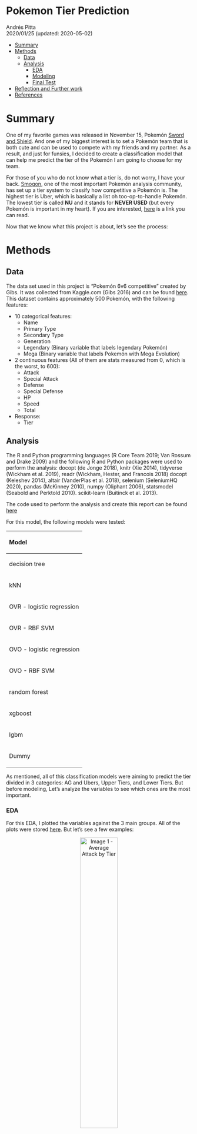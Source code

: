 Pokemon Tier Prediction
================
Andrés Pitta </br>
2020/01/25 (updated: 2020-05-02)

  - [Summary](#summary)
  - [Methods](#methods)
      - [Data](#data)
      - [Analysis](#analysis)
          - [EDA](#eda)
          - [Modeling](#modeling)
          - [Final Test](#final-test)
  - [Reflection and Further work](#reflection-and-further-work)
  - [References](#references)

# Summary

One of my favorite games was released in November 15, Pokemón [Sword and
Shield](https://swordshield.pokemon.com/en-us/). And one of my biggest
interest is to set a Pokemón team that is both cute and can be used to
compete with my friends and my partner. As a result, and just for
funsies, I decided to create a classification model that can help me
predict the tier of the Pokemón I am going to choose for my team.

For those of you who do not know what a tier is, do not worry, I have
your back. [Smogon](https://www.smogon.com/), one of the most important
Pokemón analysis community, has set up a tier system to classify how
competitive a Pokemón is. The highest tier is Uber, which is basically a
list oh too-op-to-handle Pokemón. The lowest tier is called **NU** and
it stands for **NEVER USED** (but every Pokemón is important in my
heart). If you are interested,
[here](https://www.smogon.com/bw/articles/bw_tiers) is a link you can
read.

Now that we know what this project is about, let’s see the process:

# Methods

## Data

The data set used in this project is “Pokemón 6v6 competitive” created
by Gibs. It was collected from Kaggle.com (Gibs 2016) and can be found
[here](https://www.kaggle.com/notgibs/smogon-6v6-pokemon-tiers). This
dataset contains approximately 500 Pokemón, with the following features:

  - 10 categorical features:
      - Name
      - Primary Type
      - Secondary Type
      - Generation
      - Legendary (Binary variable that labels legendary Pokemón)
      - Mega (Binary variable that labels Pokemón with Mega Evolution)
  - 2 continuous features (All of them are stats measured from 0, which
    is the worst, to 600):
      - Attack
      - Special Attack
      - Defense
      - Special Defense
      - HP
      - Speed
      - Total
  - Response:
      - Tier

## Analysis

The R and Python programming languages (R Core Team 2019; Van Rossum and
Drake 2009) and the following R and Python packages were used to perform
the analysis: docopt (de Jonge 2018), knitr (Xie 2014), tidyverse
(Wickham et al. 2019), readr (Wickham, Hester, and Francois 2018) docopt
(Keleshev 2014), altair (VanderPlas et al. 2018), selenium (SeleniumHQ
2020), pandas (McKinney 2010), numpy (Oliphant 2006), statsmodel
(Seabold and Perktold 2010). scikit-learn (Buitinck et al. 2013).

The code used to perform the analysis and create this report can be
found [here](https://github.com/AndresPitta/P01_Pokemon-tier)

For this model, the following models were tested:

<table class="table" style="width: auto !important; margin-left: auto; margin-right: auto;">

<thead>

<tr>

<th style="text-align:left;">

Model

</th>

</tr>

</thead>

<tbody>

<tr>

<td style="text-align:left;">

decision tree

</td>

</tr>

<tr>

<td style="text-align:left;">

kNN

</td>

</tr>

<tr>

<td style="text-align:left;">

OVR - logistic regression

</td>

</tr>

<tr>

<td style="text-align:left;">

OVR - RBF SVM

</td>

</tr>

<tr>

<td style="text-align:left;">

OVO - logistic regression

</td>

</tr>

<tr>

<td style="text-align:left;">

OVO - RBF SVM

</td>

</tr>

<tr>

<td style="text-align:left;">

random forest

</td>

</tr>

<tr>

<td style="text-align:left;">

xgboost

</td>

</tr>

<tr>

<td style="text-align:left;">

lgbm

</td>

</tr>

<tr>

<td style="text-align:left;">

Dummy

</td>

</tr>

</tbody>

</table>

As mentioned, all of this classification models were aiming to predict
the tier divided in 3 categories: AG and Ubers, Upper Tiers, and Lower
Tiers. But before modeling, Let’s analyze the variables to see which
ones are the most important.

### EDA

For this EDA, I plotted the variables against the 3 main groups. All of
the plots were stored
[here](https://github.com/AndresPitta/P01_Pokemon-tier/tree/master/results/figures).
But let’s see a few examples:

<div class="figure" style="text-align: center">

<img src="results/figures/Attack.png" alt="Image 1 - Average Attack by Tier" width="45%" />

<p class="caption">

Image 1 - Average Attack by Tier

</p>

</div>

As you can see, the average attack of the higher tiers is 130, compared
to an average of 80 in the lower tiers. Naturally, I can see why Pokemón
players lean towards pokemon that hit harder. However, this behavior
cannot be extended to the defense, where the difference between higher
tiers and lower tiers is roughly 10 points.

<div class="figure" style="text-align: center">

<img src="results/figures/Defense.png" alt="Image 2 - Average Defense by Tier" width="45%" />

<p class="caption">

Image 2 - Average Defense by Tier

</p>

</div>

Now we see a pattern here.

Then, in order to have an understanding of the importance of the
variables, I decided to run a tree to check the `feature_importance_`:

<div class="figure" style="text-align: center">

<img src="results/figures/importance_plot_cropped.png" alt="Image 3 - Feature Importance using a Decision Tree" width="70%" height="150%" />

<p class="caption">

Image 3 - Feature Importance using a Decision Tree

</p>

</div>

Finally, I also made a correlation matrix to understand a little bit
more the Pokemón:

<div class="figure" style="text-align: center">

<img src="results/figures/corrplot.png" alt="Image 4 - Feature's Correlation Matrix" width="70%" height="150%" />

<p class="caption">

Image 4 - Feature’s Correlation Matrix

</p>

</div>

From which you can see that, for instance, Pokemón with higher defense
have a lower speed. It seems like people do not like to wait be hit.
From my personal experience, I guess having 1 or 2 defensive Pokemón is
enough. I am now starting to realize why I loose so much.

### Modeling

As I mentioned before, 10 models were tested before over a training set
of 424 Pókemon. Later, the final model was tested on a data set of 75
Pokemón. For the first portion, here are the results:

<table class="table" style="width: auto !important; margin-left: auto; margin-right: auto;">

<thead>

<tr>

<th style="text-align:left;">

Model

</th>

<th style="text-align:right;">

Train Accuracy

</th>

<th style="text-align:right;">

Validation Accuracy

</th>

<th style="text-align:right;">

Time in seconds

</th>

</tr>

</thead>

<tbody>

<tr>

<td style="text-align:left;">

decision tree

</td>

<td style="text-align:right;">

1.000

</td>

<td style="text-align:right;">

0.720

</td>

<td style="text-align:right;">

0.0300

</td>

</tr>

<tr>

<td style="text-align:left;">

kNN

</td>

<td style="text-align:right;">

0.742

</td>

<td style="text-align:right;">

0.723

</td>

<td style="text-align:right;">

0.0660

</td>

</tr>

<tr>

<td style="text-align:left;">

OVR - logistic regression

</td>

<td style="text-align:right;">

0.773

</td>

<td style="text-align:right;">

0.693

</td>

<td style="text-align:right;">

0.0590

</td>

</tr>

<tr>

<td style="text-align:left;">

OVR - RBF SVM

</td>

<td style="text-align:right;">

0.883

</td>

<td style="text-align:right;">

0.672

</td>

<td style="text-align:right;">

0.0382

</td>

</tr>

<tr>

<td style="text-align:left;">

OVO - logistic regression

</td>

<td style="text-align:right;">

0.797

</td>

<td style="text-align:right;">

0.696

</td>

<td style="text-align:right;">

0.0397

</td>

</tr>

<tr>

<td style="text-align:left;">

OVO - RBF SVM

</td>

<td style="text-align:right;">

0.852

</td>

<td style="text-align:right;">

0.659

</td>

<td style="text-align:right;">

0.0270

</td>

</tr>

<tr>

<td style="text-align:left;">

random forest

</td>

<td style="text-align:right;">

0.945

</td>

<td style="text-align:right;">

0.709

</td>

<td style="text-align:right;">

0.0460

</td>

</tr>

<tr>

<td style="text-align:left;">

xgboost

</td>

<td style="text-align:right;">

0.953

</td>

<td style="text-align:right;">

0.720

</td>

<td style="text-align:right;">

0.0270

</td>

</tr>

<tr>

<td style="text-align:left;">

lgbm

</td>

<td style="text-align:right;">

0.805

</td>

<td style="text-align:right;">

0.682

</td>

<td style="text-align:right;">

0.0320

</td>

</tr>

<tr>

<td style="text-align:left;">

Dummy

</td>

<td style="text-align:right;">

0.477

</td>

<td style="text-align:right;">

0.520

</td>

<td style="text-align:right;">

0.0230

</td>

</tr>

</tbody>

</table>

It is worth to mention that the variables that I choose (after
evaluating the feature importance) for the model were:

  - Attack
      - Special Attack
      - Defense
      - Special Defense
      - HP
      - Speed
      - Has Secondary Type

However, as you can see, all of the models seem to be a bit overfitted.
This led me to the decision of choosing a OVO - logistic regression. Now
let’s see how good this model is in the testing data set.

<table class="table" style="width: auto !important; margin-left: auto; margin-right: auto;">

<thead>

<tr>

<th style="text-align:right;">

X1

</th>

<th style="text-align:left;">

Model

</th>

<th style="text-align:right;">

Train accuracy

</th>

<th style="text-align:right;">

Test accuracy

</th>

</tr>

</thead>

<tbody>

<tr>

<td style="text-align:right;">

0

</td>

<td style="text-align:left;">

OVO - logistic regression

</td>

<td style="text-align:right;">

0.797

</td>

<td style="text-align:right;">

0.68

</td>

</tr>

</tbody>

</table>

So I guess a test accuracy of 0.68 is decent. I am not feeling super
confident right here. Let’s see the confusion matrix (Real on the rows,
predicted on the columns):

<table class="table" style="width: auto !important; margin-left: auto; margin-right: auto;">

<thead>

<tr>

<th style="text-align:left;">

</th>

<th style="text-align:right;">

AG - Ubers

</th>

<th style="text-align:right;">

Upper Tiers

</th>

<th style="text-align:right;">

Lower Tiers

</th>

</tr>

</thead>

<tbody>

<tr>

<td style="text-align:left;">

AG - Ubers

</td>

<td style="text-align:right;">

4

</td>

<td style="text-align:right;">

1

</td>

<td style="text-align:right;">

2

</td>

</tr>

<tr>

<td style="text-align:left;">

Upper Tiers

</td>

<td style="text-align:right;">

5

</td>

<td style="text-align:right;">

8

</td>

<td style="text-align:right;">

8

</td>

</tr>

<tr>

<td style="text-align:left;">

Lower Tiers

</td>

<td style="text-align:right;">

0

</td>

<td style="text-align:right;">

8

</td>

<td style="text-align:right;">

39

</td>

</tr>

</tbody>

</table>

And as you can see, at least the biggest numbers are in the correct
prediction (though it can improve much more). One of the main reasons
might be the small amount of data in the upper tiers. Even though I
tried balancing the data, maybe using oversampling techniques would have
helped. **Note:** In the code you can see I used balancing techniques.
They seem to not be enough for this one.

### Final Test

So given that I wanted to create a model to create a good team, let’s
evaluate the model with some of the team’s Pokemón. Just as an
annoucement, the pictures were taken from [pokemon.com](www.pokemon.com)

**First off is
[Polteageist](https://www.pokemon.com/es/pokedex/polteageist) :**

<img src="imgs/Polteageist_855.png" width="30%" height="30%" style="display: block; margin: auto;" />

<table class="table" style="width: auto !important; margin-left: auto; margin-right: auto;">

<thead>

<tr>

<th style="text-align:left;">

Name

</th>

<th style="text-align:left;">

Type1

</th>

<th style="text-align:left;">

Type2

</th>

<th style="text-align:right;">

HP

</th>

<th style="text-align:right;">

Attack

</th>

<th style="text-align:right;">

Defense

</th>

<th style="text-align:right;">

Special\_attack

</th>

<th style="text-align:right;">

Special\_defense

</th>

<th style="text-align:right;">

Speed

</th>

</tr>

</thead>

<tbody>

<tr>

<td style="text-align:left;">

Polteageis

</td>

<td style="text-align:left;">

Ghost

</td>

<td style="text-align:left;">

NA

</td>

<td style="text-align:right;">

60

</td>

<td style="text-align:right;">

65

</td>

<td style="text-align:right;">

65

</td>

<td style="text-align:right;">

134

</td>

<td style="text-align:right;">

114

</td>

<td style="text-align:right;">

70

</td>

</tr>

</tbody>

</table>

Look at this cutie-pie. Ghost types are my favourite Pokemón, so I
needed one for my team. According to my model, Polteageist is going to
be Lower Tiers. **I’m heartbroken**.

**Second is
[Toxtricity](https://www.pokemon.com/el/pokedex/toxtricity):**

<img src="imgs/Toxtricity_849.png" width="30%" height="30%" style="display: block; margin: auto;" />

<table class="table" style="width: auto !important; margin-left: auto; margin-right: auto;">

<thead>

<tr>

<th style="text-align:left;">

Name

</th>

<th style="text-align:left;">

Type1

</th>

<th style="text-align:left;">

Type2

</th>

<th style="text-align:right;">

HP

</th>

<th style="text-align:right;">

Attack

</th>

<th style="text-align:right;">

Defense

</th>

<th style="text-align:right;">

Special\_attack

</th>

<th style="text-align:right;">

Special\_defense

</th>

<th style="text-align:right;">

Speed

</th>

</tr>

</thead>

<tbody>

<tr>

<td style="text-align:left;">

Toxtricity

</td>

<td style="text-align:left;">

Electric

</td>

<td style="text-align:left;">

Poison

</td>

<td style="text-align:right;">

75

</td>

<td style="text-align:right;">

98

</td>

<td style="text-align:right;">

70

</td>

<td style="text-align:right;">

114

</td>

<td style="text-align:right;">

70

</td>

<td style="text-align:right;">

75

</td>

</tr>

</tbody>

</table>

According to my model, This bad-ass is going to be Upper Tiers. This is
a cool addition to my team and it has a Gigamax form.

**Third is [Inteleon](https://www.pokemon.com/el/pokedex/inteleon):**

<img src="imgs/Inteleon_818.png" width="30%" height="30%" style="display: block; margin: auto;" />

<table class="table" style="width: auto !important; margin-left: auto; margin-right: auto;">

<thead>

<tr>

<th style="text-align:left;">

Name

</th>

<th style="text-align:left;">

Type1

</th>

<th style="text-align:left;">

Type2

</th>

<th style="text-align:right;">

HP

</th>

<th style="text-align:right;">

Attack

</th>

<th style="text-align:right;">

Defense

</th>

<th style="text-align:right;">

Special\_attack

</th>

<th style="text-align:right;">

Special\_defense

</th>

<th style="text-align:right;">

Speed

</th>

</tr>

</thead>

<tbody>

<tr>

<td style="text-align:left;">

Inteleon

</td>

<td style="text-align:left;">

Water

</td>

<td style="text-align:left;">

NA

</td>

<td style="text-align:right;">

70

</td>

<td style="text-align:right;">

85

</td>

<td style="text-align:right;">

65

</td>

<td style="text-align:right;">

125

</td>

<td style="text-align:right;">

65

</td>

<td style="text-align:right;">

120

</td>

</tr>

</tbody>

</table>

There is a very known rule in Pokemón that says that you should not sent
your starter to the box. It is evil to do that. So, here is my beloved
Inteleon which is going to be Upper Tiers. Pretty good.

**Finally goes
[Cinderace](https://www.pokemon.com/el/pokedex/cinderace):**

<img src="imgs/Cinderace_815.png" width="30%" height="30%" style="display: block; margin: auto;" />

<table class="table" style="width: auto !important; margin-left: auto; margin-right: auto;">

<thead>

<tr>

<th style="text-align:left;">

Name

</th>

<th style="text-align:left;">

Type1

</th>

<th style="text-align:left;">

Type2

</th>

<th style="text-align:right;">

HP

</th>

<th style="text-align:right;">

Attack

</th>

<th style="text-align:right;">

Defense

</th>

<th style="text-align:right;">

Special\_attack

</th>

<th style="text-align:right;">

Special\_defense

</th>

<th style="text-align:right;">

Speed

</th>

</tr>

</thead>

<tbody>

<tr>

<td style="text-align:left;">

Cinderace

</td>

<td style="text-align:left;">

Fire

</td>

<td style="text-align:left;">

NA

</td>

<td style="text-align:right;">

80

</td>

<td style="text-align:right;">

116

</td>

<td style="text-align:right;">

75

</td>

<td style="text-align:right;">

65

</td>

<td style="text-align:right;">

75

</td>

<td style="text-align:right;">

119

</td>

</tr>

</tbody>

</table>

This one is my partner’s favorite starter. I want to check how good is
this Pokemón going to be. And the result is -**drums roll**- Upper
Tiers.

OK, seems like I am going to have to put some extra effort.

# Reflection and Further work

As you can see, the model still has improvements to make. One of the
improvements I see is oversampling the data for the upper tiers. These
Pokemón are mildly uncommon, so I applied a few balancing techniques
when modeling. However, given the small amount of Pokemón there is,
maybe techniques such as SMOTE or others could have been helpful.

Other things I want to experiment is including Pokemón move sets and
abilities, this one is even harder because it requires NLP. Nonetheless,
when building a team, these are things that people consider.

Overall, this was a fun project that I will most likely will be coming
back when a new generation is realeased. Let’s play and see if I can
beat my partner.

# References

<div id="refs" class="references">

<div id="ref-sklearn_api">

Buitinck, Lars, Gilles Louppe, Mathieu Blondel, Fabian Pedregosa,
Andreas Mueller, Olivier Grisel, Vlad Niculae, et al. 2013. “API Design
for Machine Learning Software: Experiences from the Scikit-Learn
Project.” In *ECML Pkdd Workshop: Languages for Data Mining and Machine
Learning*, 108–22.

</div>

<div id="ref-docopt">

de Jonge, Edwin. 2018. *Docopt: Command-Line Interface Specification
Language*. <https://CRAN.R-project.org/package=docopt>.

</div>

<div id="ref-gibs">

Gibs. 2016. “Pokemon 6v6.” *Kaggle*.
<https://www.kaggle.com/notgibs/smogon-6v6-pokemon-tiers>.

</div>

<div id="ref-docoptpython">

Keleshev, Vladimir. 2014. *Docopt: Command-Line Interface Description
Language*. <https://github.com/docopt/docopt>.

</div>

<div id="ref-mckinney-proc-scipy-2010">

McKinney, Wes. 2010. “Data Structures for Statistical Computing in
Python.” In *Proceedings of the 9th Python in Science Conference*,
edited by Stéfan van der Walt and Jarrod Millman, 51–56.

</div>

<div id="ref-oliphant2006guide">

Oliphant, Travis E. 2006. *A Guide to Numpy*. Vol. 1. Trelgol Publishing
USA.

</div>

<div id="ref-R">

R Core Team. 2019. *R: A Language and Environment for Statistical
Computing*. Vienna, Austria: R Foundation for Statistical Computing.
<https://www.R-project.org/>.

</div>

<div id="ref-seabold2010statsmodels">

Seabold, Skipper, and Josef Perktold. 2010. “Statsmodels: Econometric
and Statistical Modeling with Python.” In *9th Python in Science
Conference*.

</div>

<div id="ref-seleniumhq_2020">

SeleniumHQ. 2020. “SeleniumHQ/Selenium.” *GitHub*.
<https://github.com/SeleniumHQ/selenium>.

</div>

<div id="ref-Altair2018">

VanderPlas, Jacob, Brian Granger, Jeffrey Heer, Dominik Moritz, Kanit
Wongsuphasawat, Arvind Satyanarayan, Eitan Lees, Ilia Timofeev, Ben
Welsh, and Scott Sievert. 2018. “Altair: Interactive Statistical
Visualizations for Python.” *Journal of Open Source Software*, December.
<https://doi.org/10.21105/joss.01057>.

</div>

<div id="ref-Python">

Van Rossum, Guido, and Fred L. Drake. 2009. *Python 3 Reference Manual*.
Scotts Valley, CA: CreateSpace.

</div>

<div id="ref-tidyverse">

Wickham, Hadley, Mara Averick, Jennifer Bryan, Winston Chang, Lucy
D’Agostino McGowan, Romain François, Garrett Grolemund, et al. 2019.
“Welcome to the tidyverse.” *Journal of Open Source Software* 4 (43):
1686. <https://doi.org/10.21105/joss.01686>.

</div>

<div id="ref-readr">

Wickham, Hadley, Jim Hester, and Romain Francois. 2018. *Readr: Read
Rectangular Text Data*. <https://CRAN.R-project.org/package=readr>.

</div>

<div id="ref-knitr">

Xie, Yihui. 2014. “Knitr: A Comprehensive Tool for Reproducible Research
in R.” In *Implementing Reproducible Computational Research*, edited by
Victoria Stodden, Friedrich Leisch, and Roger D. Peng. Chapman;
Hall/CRC. <http://www.crcpress.com/product/isbn/9781466561595>.

</div>

</div>
